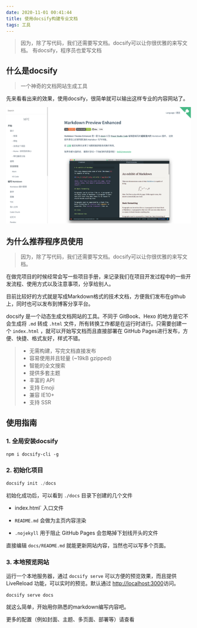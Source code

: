 ```yaml
---
date: 2020-11-01 00:41:44
title: 使用docsify构建专业文档
tags: 工具
---
```


> 因为，除了写代码，我们还需要写文档。docsify可以让你很优雅的来写文档。
> 有docsify，程序员也爱写文档 

<!--more-->

## 什么是docsify

> 一个神奇的文档网站生成工具

先来看看出来的效果，使用docsify，很简单就可以输出这样专业的内容网站了。

![image-20201101002634345](./使用docsify构建专业文档/image-20201101002634345.png)

[点解这里体验一下]: https://shd101wyy.github.io/markdown-preview-enhanced



## 为什么推荐程序员使用

> 因为，除了写代码，我们还需要写文档。docsify可以让你很优雅的来写文档。

在做完项目的时候经常会写一些项目手册，来记录我们在项目开发过程中的一些开发流程、使用方式以及注意事项，分享给别人。

目前比较好的方式就是写成Markdown格式的技术文档，方便我们发布在github上，同时也可以发布到博客分享平台。

docsify 是一个动态生成文档网站的工具。不同于 GitBook、Hexo 的地方是它不会生成将 `.md` 转成 `.html` 文件，所有转换工作都是在运行时进行。只需要创建一个 `index.html` ，就可以开始写文档而且直接部署在 GitHub Pages进行发布，方便、快捷、格式友好，样式不错。



> - 无需构建，写完文档直接发布
> - 容易使用并且轻量 (~19kB gzipped)
> - 智能的全文搜索
> - 提供多套主题
> - 丰富的 API
> - 支持 Emoji
> - 兼容 IE10+
> - 支持 SSR 



## 使用指南

### 1. 全局安装docsify

```undefined
npm i docsify-cli -g
```

### 2. 初始化项目

```kotlin
docsify init ./docs
```

初始化成功后，可以看到 `./docs` 目录下创建的几个文件

- index.html` 入口文件

- `README.md` 会做为主页内容渲染

- `.nojekyll` 用于阻止 GitHub Pages 会忽略掉下划线开头的文件

直接编辑 `docs/README.md` 就能更新网站内容，当然也可以写多个页面。

### 3. 本地预览网站

运行一个本地服务器，通过 `docsify serve` 可以方便的预览效果，而且提供 LiveReload 功能，可以实时的预览。默认通过 [http://localhost:3000](https://links.jianshu.com/go?to=http%3A%2F%2Flocalhost%3A3000)访问。

```undefined
docsify serve docs
```

就这么简单，开始用你熟悉的markdown编写内容吧。

更多的配置（例如封面、主题、多页面、部署等）请查看

[官网]: https://docsify.js.org/#/

